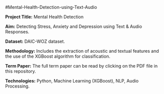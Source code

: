 #Mental-Health-Detection-using-Text-Audio

**Project Title:** Mental Health Detection

**Aim:** Detecting Stress, Anxiety and Depression using Text & Audio Responses.

**Dataset:** DAIC-WOZ dataset.

**Methodology:** Includes the extraction of acoustic and textual features and the use of the XGBoost algorithm for classification.

**Term Paper:** The full term paper can be read by clicking on the PDF file in this repository.

**Technologies:** Python, Machine Learning (XGBoost), NLP, Audio Processing.
